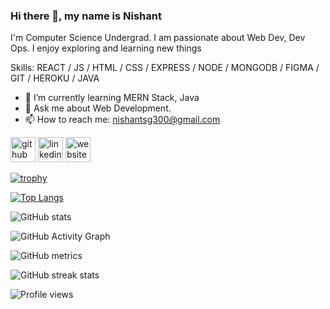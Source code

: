 ### Hi there 👋, my name is Nishant
I'm  Computer Science Undergrad.
I am passionate about Web Dev, Dev Ops. 
I enjoy exploring and learning new things

Skills: REACT / JS / HTML / CSS / EXPRESS / NODE / MONGODB / FIGMA / GIT / HEROKU / JAVA

- 🌱 I’m currently learning MERN Stack, Java 
- 💬 Ask me about Web Development. 
- 📫 How to reach me: nishantsg300@gmail.com 


[<img src='https://cdn.jsdelivr.net/npm/simple-icons@3.0.1/icons/github.svg' alt='github' height='40'>](https://github.com/nishusg)  [<img src='https://cdn.jsdelivr.net/npm/simple-icons@3.0.1/icons/linkedin.svg' alt='linkedin' height='40'>](https://www.linkedin.com/in/nishant-540663193/)  [<img src='https://cdn.jsdelivr.net/npm/simple-icons@3.0.1/icons/icloud.svg' alt='website' height='40'>](https://colleaguemain.herokuapp.com/)  

[![trophy](https://github-profile-trophy.vercel.app/?username=nishusg)](https://github.com/ryo-ma/github-profile-trophy)

[![Top Langs](https://github-readme-stats.vercel.app/api/top-langs/?username=nishusg)](https://github.com/anuraghazra/github-readme-stats)

![GitHub stats](https://github-readme-stats.vercel.app/api?username=nishusg&show_icons=true&count_private=true)  

![GitHub Activity Graph](https://activity-graph.herokuapp.com/graph?username=nishusg)  

![GitHub metrics](https://metrics.lecoq.io/nishusg)  

![GitHub streak stats](https://github-readme-streak-stats.herokuapp.com/?user=nishusg)  

![Profile views](https://gpvc.arturio.dev/nishusg)  
